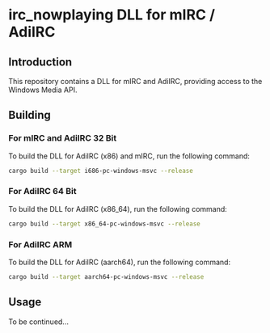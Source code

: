 # irc_nowplaying DLL for mIRC / AdiIRC

## Introduction

This repository contains a DLL for mIRC and AdiIRC, providing access to the Windows Media API.

## Building

### For mIRC and AdiIRC 32 Bit
To build the DLL for AdiIRC (x86) and mIRC, run the following command:
```sh
cargo build --target i686-pc-windows-msvc --release
```

### For AdiIRC 64 Bit
To build the DLL for AdiIRC (x86_64), run the following command:
```sh
cargo build --target x86_64-pc-windows-msvc --release
```

### For AdiIRC ARM
To build the DLL for AdiIRC (aarch64), run the following command:
```sh
cargo build --target aarch64-pc-windows-msvc --release
```

## Usage

To be continued...
